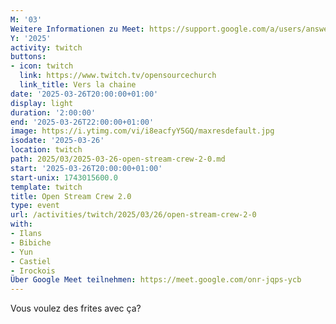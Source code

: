 ```yaml
---
M: '03'
Weitere Informationen zu Meet: https://support.google.com/a/users/answer/9282720
Y: '2025'
activity: twitch
buttons:
- icon: twitch
  link: https://www.twitch.tv/opensourcechurch
  link_title: Vers la chaine
date: '2025-03-26T20:00:00+01:00'
display: light
duration: '2:00:00'
end: '2025-03-26T22:00:00+01:00'
image: https://i.ytimg.com/vi/i8eacfyY5GQ/maxresdefault.jpg
isodate: '2025-03-26'
location: twitch
path: 2025/03/2025-03-26-open-stream-crew-2-0.md
start: '2025-03-26T20:00:00+01:00'
start-unix: 1743015600.0
template: twitch
title: Open Stream Crew 2.0
type: event
url: /activities/twitch/2025/03/26/open-stream-crew-2-0
with:
- Ilans
- Bibiche
- Yun
- Castiel
- Irockois
Über Google Meet teilnehmen: https://meet.google.com/onr-jqps-ycb
---
```

Vous voulez des frites avec ça?